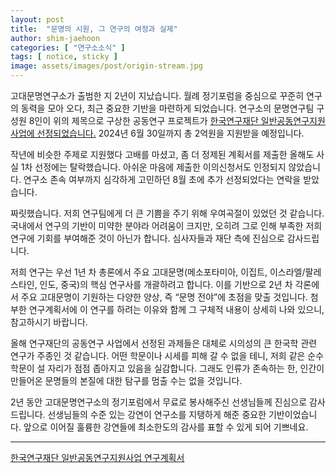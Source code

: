 ```yaml
---
layout: post
title:  "문명의 시원, 그 연구의 여정과 실제"
author: shim-jaehoon
categories: [ "연구소소식" ] 
tags: [ notice, sticky ] 
image: assets/images/post/origin-stream.jpg
---
```


고대문명연구소가 출범한 지 2년이 지났습니다. 월례 정기포럼을 중심으로 꾸준히 연구의 동력을 모아 오다, 최근 중요한 기반을 마련하게 되었습니다. 연구소의 문명연구팀 구성원 8인이 위의 제목으로 구상한 공동연구 프로젝트가 [한국연구재단 일반공동연구지원사업에 선정되었습니다.](https://www.nrf.re.kr/biz/notice/view?nts_no=181943&biz_no=246) 2024년 6월 30일까지 총 2억원을 지원받을 예정입니다.

작년에 비슷한 주제로 지원했다 고배를 마셨고, 좀 더 정제된 계획서를 제출한 올해도 사실 1차 선정에는 탈락했습니다. 아쉬운 마음에 제출한 이의신청서도 인정되지 않았습니다. 연구소 존속 여부까지 심각하게 고민하던 8월 초에 추가 선정되었다는 연락을 받았습니다.

짜릿했습니다. 저희 연구팀에게 더 큰 기쁨을 주기 위해 우여곡절이 있었던 것 같습니다. 국내에서 연구의 기반이 미약한 분야라 어려움이 크지만, 오히려 그로 인해 부족한 저희 연구에 기회를 부여해준 것이 아닌가 합니다. 심사자들과 재단 측에 진심으로 감사드립니다.

저희 연구는 우선 1년 차 총론에서 주요 고대문명(메소포타미아, 이집트, 이스라엘/팔레스타인, 인도, 중국)의 핵심 연구사를 개괄하려고 합니다. 이를 기반으로 2년 차 각론에서 주요 고대문명이 기원하는 다양한 양상, 즉 “문명 전야”에 초점을 맞출 것입니다. 첨부한 연구계획서에 이 연구를 하려는 이유와 함께 그 구체적 내용이 상세히 나와 있으니, 참고하시기 바랍니다.

올해 연구재단의 공동연구 사업에서 선정된 과제들은 대체로 시의성의 큰 한국학 관련 연구가 주종인 것 같습니다. 어떤 학문이나 시세를 피해 갈 수 없을 테니, 저희 같은 순수학문이 설 자리가 점점 좁아지고 있음을 실감합니다. 그래도 인류가 존속하는 한, 인간이 만들어온 문명들의 본질에 대한 탐구를 멈출 수는 없을 것입니다.

2년 동안 고대문명연구소의 정기포럼에서 무료로 봉사해주신 선생님들께 진심으로 감사드립니다. 선생님들의 수준 있는 강연이 연구소를 지탱하게 해준 중요한 기반이었습니다. 앞으로 이어질 훌륭한 강연들에 최소한도의 감사를 표할 수 있게 되어 기쁘네요.

----

<span class="muted"><a href="/assets/files/IREC_2022_NRF_project.pdf" target="_blank">한국연구재단 일반공동연구지원사업 연구계획서</a></span>
<br>
<object data="/assets/files/IREC_2022_NRF_project.pdf" width="100%" height="800px" type='application/pdf'>
</object>

<br><br>
